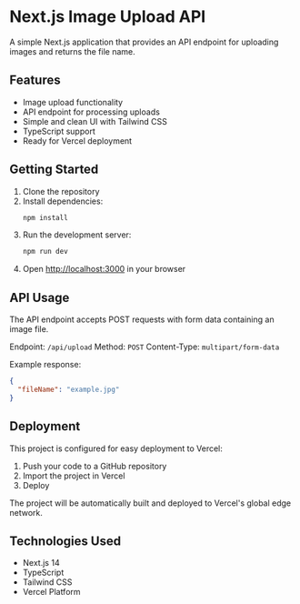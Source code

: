 # Next.js Image Upload API

A simple Next.js application that provides an API endpoint for uploading images and returns the file name.

## Features

- Image upload functionality
- API endpoint for processing uploads
- Simple and clean UI with Tailwind CSS
- TypeScript support
- Ready for Vercel deployment

## Getting Started

1. Clone the repository
2. Install dependencies:
   ```bash
   npm install
   ```
3. Run the development server:
   ```bash
   npm run dev
   ```
4. Open [http://localhost:3000](http://localhost:3000) in your browser

## API Usage

The API endpoint accepts POST requests with form data containing an image file.

Endpoint: `/api/upload`
Method: `POST`
Content-Type: `multipart/form-data`

Example response:

```json
{
  "fileName": "example.jpg"
}
```

## Deployment

This project is configured for easy deployment to Vercel:

1. Push your code to a GitHub repository
2. Import the project in Vercel
3. Deploy

The project will be automatically built and deployed to Vercel's global edge network.

## Technologies Used

- Next.js 14
- TypeScript
- Tailwind CSS
- Vercel Platform
